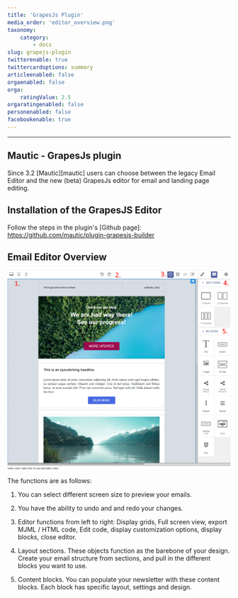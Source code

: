 ```yaml
---
title: 'GrapesJs Plugin'
media_order: 'editor_overview.png'
taxonomy:
    category:
        - docs
slug: grapejs-plugin
twitterenable: true
twittercardoptions: summary
articleenabled: false
orgaenabled: false
orga:
    ratingValue: 2.5
orgaratingenabled: false
personenabled: false
facebookenable: true
---
```


-----------

## Mautic - GrapesJs plugin

Since 3.2 [Mautic][mautic] users can choose between the legacy Email Editor and the new (beta) GrapesJs editor for email and landing page editing.

## Installation of the GrapesJS Editor

Follow the steps in the plugin's [Github page]: <https://github.com/mautic/plugin-grapesjs-builder>

## Email Editor Overview

![Screenshot of Email Editor](editor_overview.png)

The functions are as follows:

1. You can select different screen size to preview your emails.

2. You have the ability to undo and and redo your changes.

3. Editor functions from left to right: Display grids, Full screen view, export MJML / HTML code, Edit code, display customization options, display blocks, close editor.

4. Layout sections. These objects function as the barebone of your design. Create your email structure from sections, and pull in the different blocks you want to use.

5. Content blocks. You can populate your newsletter with these content blocks. Each block has specific layout, settings and design.


